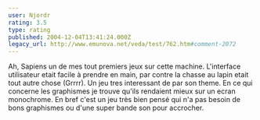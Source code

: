 ```yaml
---
user: Njordr
rating: 3.5
type: rating
published: 2004-12-04T13:41:24.000Z
legacy_url: http://www.emunova.net/veda/test/762.htm#comment-2072
---
```

Ah, Sapiens un de mes tout premiers jeux sur cette machine.
L'interface utilisateur etait facile à prendre en main, par contre la chasse au lapin etait tout autre chose (Grrrr). Un jeu tres interessant de par son theme. En ce qui concerne les graphismes je trouve qu'ils rendaient mieux sur un ecran monochrome.
En bref c'est un jeu très bien pensé qui n'a pas besoin de bons graphismes ou d'une super bande son pour accrocher.